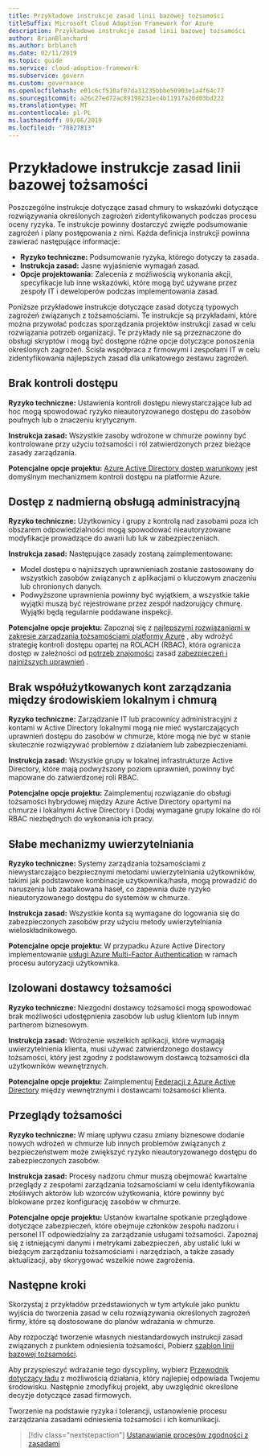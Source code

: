 ```yaml
---
title: Przykładowe instrukcje zasad linii bazowej tożsamości
titleSuffix: Microsoft Cloud Adoption Framework for Azure
description: Przykładowe instrukcje zasad linii bazowej tożsamości
author: BrianBlanchard
ms.author: brblanch
ms.date: 02/11/2019
ms.topic: guide
ms.service: cloud-adoption-framework
ms.subservice: govern
ms.custom: governance
ms.openlocfilehash: e01c6cf510af07da31235bbbe50903e1a4f64c77
ms.sourcegitcommit: a26c27ed72ac89198231ec4b11917a20d03bd222
ms.translationtype: MT
ms.contentlocale: pl-PL
ms.lasthandoff: 09/06/2019
ms.locfileid: "70827813"
---
```

# <a name="identity-baseline-sample-policy-statements"></a>Przykładowe instrukcje zasad linii bazowej tożsamości

Poszczególne instrukcje dotyczące zasad chmury to wskazówki dotyczące rozwiązywania określonych zagrożeń zidentyfikowanych podczas procesu oceny ryzyka. Te instrukcje powinny dostarczyć zwięzłe podsumowanie zagrożeń i plany postępowania z nimi. Każda definicja instrukcji powinna zawierać następujące informacje:

- **Ryzyko techniczne:** Podsumowanie ryzyka, którego dotyczy ta zasada.
- **Instrukcja zasad:** Jasne wyjaśnienie wymagań zasad.
- **Opcje projektowania:** Zalecenia z możliwością wykonania akcji, specyfikacje lub inne wskazówki, które mogą być używane przez zespoły IT i deweloperów podczas implementowania zasad.

Poniższe przykładowe instrukcje dotyczące zasad dotyczą typowych zagrożeń związanych z tożsamościami. Te instrukcje są przykładami, które można przywołać podczas sporządzania projektów instrukcji zasad w celu rozwiązania potrzeb organizacji. Te przykłady nie są przeznaczone do obsługi skryptów i mogą być dostępne różne opcje dotyczące ponoszenia określonych zagrożeń. Ścisła współpraca z firmowymi i zespołami IT w celu zidentyfikowania najlepszych zasad dla unikatowego zestawu zagrożeń.

## <a name="lack-of-access-controls"></a>Brak kontroli dostępu

**Ryzyko techniczne:** Ustawienia kontroli dostępu niewystarczające lub ad hoc mogą spowodować ryzyko nieautoryzowanego dostępu do zasobów poufnych lub o znaczeniu krytycznym.

**Instrukcja zasad:** Wszystkie zasoby wdrożone w chmurze powinny być kontrolowane przy użyciu tożsamości i ról zatwierdzonych przez bieżące zasady zarządzania.

**Potencjalne opcje projektu:** [Azure Active Directory dostęp warunkowy](/azure/active-directory/conditional-access/overview) jest domyślnym mechanizmem kontroli dostępu na platformie Azure.

## <a name="overprovisioned-access"></a>Dostęp z nadmierną obsługą administracyjną

**Ryzyko techniczne:** Użytkownicy i grupy z kontrolą nad zasobami poza ich obszarem odpowiedzialności mogą spowodować nieautoryzowane modyfikacje prowadzące do awarii lub luk w zabezpieczeniach.

**Instrukcja zasad:** Następujące zasady zostaną zaimplementowane:

- Model dostępu o najniższych uprawnieniach zostanie zastosowany do wszystkich zasobów związanych z aplikacjami o kluczowym znaczeniu lub chronionych danych.
- Podwyższone uprawnienia powinny być wyjątkiem, a wszystkie takie wyjątki muszą być rejestrowane przez zespół nadzorujący chmurę. Wyjątki będą regularnie poddawane inspekcji.

**Potencjalne opcje projektu:** Zapoznaj się z [najlepszymi rozwiązaniami w zakresie zarządzania tożsamościami platformy Azure](/azure/security/azure-security-identity-management-best-practices) , aby wdrożyć strategię kontroli dostępu opartej na ROLACH (RBAC), która ogranicza dostęp w zależności od [potrzeb znajomości](https://wikipedia.org/wiki/Need_to_know) zasad [zabezpieczeń i najniższych uprawnień](https://wikipedia.org/wiki/Principle_of_least_privilege) .

## <a name="lack-of-shared-management-accounts-between-on-premises-and-the-cloud"></a>Brak współużytkowanych kont zarządzania między środowiskiem lokalnym i chmurą

**Ryzyko techniczne:** Zarządzanie IT lub pracownicy administracyjni z kontami w Active Directory lokalnymi mogą nie mieć wystarczających uprawnień dostępu do zasobów w chmurze, które mogą nie być w stanie skutecznie rozwiązywać problemów z działaniem lub zabezpieczeniami.

**Instrukcja zasad:** Wszystkie grupy w lokalnej infrastrukturze Active Directory, które mają podwyższony poziom uprawnień, powinny być mapowane do zatwierdzonej roli RBAC.

**Potencjalne opcje projektu:** Zaimplementuj rozwiązanie do obsługi tożsamości hybrydowej między Azure Active Directory opartymi na chmurze i lokalnymi Active Directory i Dodaj wymagane grupy lokalne do ról RBAC niezbędnych do wykonania ich pracy.

## <a name="weak-authentication-mechanisms"></a>Słabe mechanizmy uwierzytelniania

**Ryzyko techniczne:** Systemy zarządzania tożsamościami z niewystarczająco bezpiecznymi metodami uwierzytelniania użytkowników, takimi jak podstawowe kombinacje użytkownika/hasła, mogą prowadzić do naruszenia lub zaatakowana haseł, co zapewnia duże ryzyko nieautoryzowanego dostępu do systemów w chmurze.

**Instrukcja zasad:** Wszystkie konta są wymagane do logowania się do zabezpieczonych zasobów przy użyciu metody uwierzytelniania wieloskładnikowego.

**Potencjalne opcje projektu:** W przypadku Azure Active Directory implementowanie [usługi Azure Multi-Factor Authentication](/azure/active-directory/authentication/concept-mfa-howitworks) w ramach procesu autoryzacji użytkownika.

## <a name="isolated-identity-providers"></a>Izolowani dostawcy tożsamości

**Ryzyko techniczne:** Niezgodni dostawcy tożsamości mogą spowodować brak możliwości udostępnienia zasobów lub usług klientom lub innym partnerom biznesowym.

**Instrukcja zasad:** Wdrożenie wszelkich aplikacji, które wymagają uwierzytelnienia klienta, musi używać zatwierdzonego dostawcy tożsamości, który jest zgodny z podstawowym dostawcą tożsamości dla użytkowników wewnętrznych.

**Potencjalne opcje projektu:** Zaimplementuj [Federacji z Azure Active Directory](/azure/active-directory/hybrid/whatis-fed) między wewnętrznymi i dostawcami tożsamości klienta.

## <a name="identity-reviews"></a>Przeglądy tożsamości

**Ryzyko techniczne:** W miarę upływu czasu zmiany biznesowe dodanie nowych wdrożeń w chmurze lub innych problemów związanych z bezpieczeństwem może zwiększyć ryzyko nieautoryzowanego dostępu do zabezpieczonych zasobów.

**Instrukcja zasad:** Procesy nadzoru chmur muszą obejmować kwartalne przeglądy z zespołami zarządzania tożsamościami w celu identyfikowania złośliwych aktorów lub wzorców użytkowania, które powinny być blokowane przez konfigurację zasobów w chmurze.

**Potencjalne opcje projektu:** Ustanów kwartalne spotkanie przeglądowe dotyczące zabezpieczeń, które obejmuje członków zespołu nadzoru i personel IT odpowiedzialny za zarządzanie usługami tożsamości. Zapoznaj się z istniejącymi danymi i metrykami zabezpieczeń, aby ustalić luki w bieżącym zarządzaniu tożsamościami i narzędziach, a także zasady aktualizacji, aby skorygować wszelkie nowe zagrożenia.

## <a name="next-steps"></a>Następne kroki

Skorzystaj z przykładów przedstawionych w tym artykule jako punktu wyjścia do tworzenia zasad w celu rozwiązywania określonych zagrożeń firmy, które są dostosowane do planów wdrażania w chmurze.

Aby rozpocząć tworzenie własnych niestandardowych instrukcji zasad związanych z punktem odniesienia tożsamości, Pobierz [szablon linii bazowej tożsamości](./template.md).

Aby przyspieszyć wdrażanie tego dyscypliny, wybierz [Przewodnik dotyczący ładu](../journeys/index.md) z możliwością działania, który najlepiej odpowiada Twojemu środowisku. Następnie zmodyfikuj projekt, aby uwzględnić określone decyzje dotyczące zasad firmowych.

Tworzenie na podstawie ryzyka i tolerancji, ustanowienie procesu zarządzania zasadami odniesienia tożsamości i ich komunikacji.

> [!div class="nextstepaction"]
> [Ustanawianie procesów zgodności z zasadami](./compliance-processes.md)

